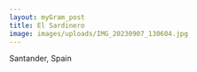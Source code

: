 ```yaml
---
layout: myGram_post
title: El Sardinero
image: images/uploads/IMG_20230907_130604.jpg
---
```


Santander, Spain
